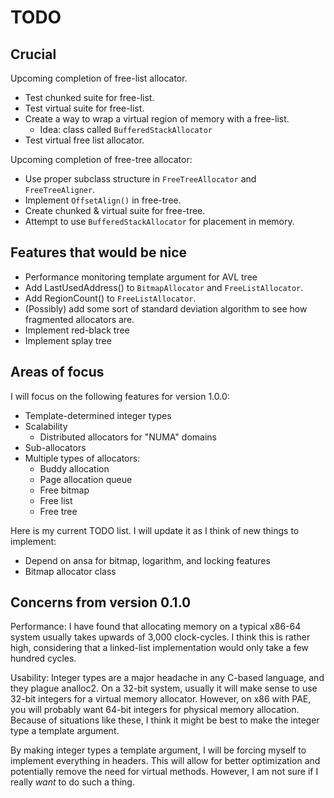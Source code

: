 # TODO

## Crucial

Upcoming completion of free-list allocator.

 * Test chunked suite for free-list.
 * Test virtual suite for free-list.
 * Create a way to wrap a virtual region of memory with a free-list.
   * Idea: class called `BufferedStackAllocator`
 * Test virtual free list allocator.

Upcoming completion of free-tree allocator:

 * Use proper subclass structure in `FreeTreeAllocator` and `FreeTreeAligner`.
 * Implement `OffsetAlign()` in free-tree.
 * Create chunked & virtual suite for free-tree.
 * Attempt to use `BufferedStackAllocator` for placement in memory.

## Features that would be nice

 * Performance monitoring template argument for AVL tree
 * Add LastUsedAddress() to `BitmapAllocator` and `FreeListAllocator`.
 * Add RegionCount() to `FreeListAllocator`.
 * (Possibly) add some sort of standard deviation algorithm to see how fragmented allocators are.
 * Implement red-black tree
 * Implement splay tree

## Areas of focus

I will focus on the following features for version 1.0.0:

 * Template-determined integer types
 * Scalability
   * Distributed allocators for "NUMA" domains
 * Sub-allocators
 * Multiple types of allocators:
   * Buddy allocation
   * Page allocation queue
   * Free bitmap
   * Free list
   * Free tree

Here is my current TODO list. I will update it as I think of new things to implement:

 * Depend on ansa for bitmap, logarithm, and locking features
 * Bitmap allocator class

## Concerns from version 0.1.0

Performance: I have found that allocating memory on a typical x86-64 system usually takes upwards of 3,000 clock-cycles. I think this is rather high, considering that a linked-list implementation would only take a few hundred cycles.

Usability: Integer types are a major headache in any C-based language, and they plague analloc2. On a 32-bit system, usually it will make sense to use 32-bit integers for a virtual memory allocator. However, on x86 with PAE, you will probably want 64-bit integers for physical memory allocation. Because of situations like these, I think it might be best to make the integer type a template argument.

By making integer types a template argument, I will be forcing myself to implement everything in headers. This will allow for better optimization and potentially remove the need for virtual methods. However, I am not sure if I really *want* to do such a thing.